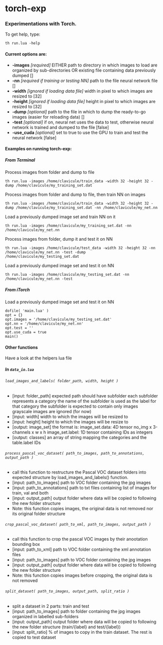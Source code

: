# torch-exp

### Experimentations with Torch.
To get help, type:
```
th run.lua -help
```

#### Current options are:
* **-images**     *[required]* EITHER path to directory in which images to load are organized by sub-directories OR existing file containing data previously dumped []
* **-nn**         *[required if training or testing NN]* path to the file neural network file []
* **-width**      *[ignored if loading data file]* width in pixel to which images are resized to [32]
* **-height**     *[ignored if loading data file]* height in pixel to which images are resized to [32]
* **-dump**       *[optional]* path to the file in which to dump the ready-to-go images (easier for reloading data) []
* **-test**       *[optional]* if on, neural net uses the data to test, otherwise neural network is trained and dumped to the <nn> file [false]
* **-use_cuda**   *[optional]* set to true to use the GPU to train and test the neural network [false]


#### Examples on running torch-exp:
##### From Terminal
Process images from folder and dump to file
```
th run.lua -images /home/clavicule/train_data -width 32 -height 32 -dump /home/clavicule/my_training_set.dat
```

Process images from folder and dump to file, then train NN on images
```
th run.lua -images /home/clavicule/train_data -width 32 -height 32 -dump /home/clavicule/my_training_set.dat -nn /home/clavicule/my_net.nn
```

Load a previously dumped image set and train NN on it
```
th run.lua -images /home/clavicule/my_training_set.dat -nn /home/clavicule/my_net.nn
```

Process images from folder, dump it and test it on NN
```
th run.lua -images /home/clavicule/test_data -width 32 -height 32 -nn /home/clavicule/my_net.nn -test -dump /home/clavicule/my_testing_set.dat
```

Load a previously dumped image set and test it on NN
```
th run.lua -images /home/clavicule/my_testing_set.dat -nn /home/clavicule/my_net.nn -test
```

##### From iTorch
Load a previously dumped image set and test it on NN
```
dofile( 'main.lua' )
opt = {}
opt.images = '/home/clavicule/my_testing_set.dat'
opt.nn = '/home/clavicule/my_net.nn'
opt.test = ''
opt.use_cuda = true
main()
```

#### Other functions
Have a look at the helpers lua file
##### In `data_io.lua`

###### `load_images_and_labels( folder_path, width, height )`
* [input: folder_path] expected path should have subfolder
    each subfolder represents a category
    the name of the subfolder is used as the label for that category
    the subfolder is expected to contain only images
    grayscale images are ignored (for now)
* [input: width] width to which the images will be resized to
* [input: height] height to which the images will be resize to
* [output: image_set] the format is:
    image_set.data: 4D tensor no_img x 3-channels x w x h
    image_set.label: 1D tensor containing IDs as integers
* [output: classes] an array of string mapping the categories and the table.label IDs

###### `process_pascal_voc_dataset( path_to_images, path_to_annotations, output_path )`
* call this function to restructure the Pascal VOC dataset folders into
  expected structure by load_images_and_labels() function.
* [input: path_to_images] path to VOC folder containing the jpg images
* [input: path_to_annotations] path to txt files containing list of images for train, val and both
* [input: output_path] output folder where data will be copied to following the new folder structure
* Note: this function copies images, the original data is not removed nor its original folder structure

###### `crop_pascal_voc_dataset( path_to_xml, path_to_images, output_path )`
* call this function to crop the pascal VOC images by their anootation bounding box
* [input: path_to_xml] path to VOC folder containing the xml annotation files
* [input: path_to_images] path to VOC folder containing the jpg images
* [input: output_path] output folder where data will be copied to following the new folder structure
* Note: this function copies images before cropping, the original data is not removed

###### `split_dataset( path_to_images, output_path, split_ratio )`
* split a dataset in 2 parts: train and test
* [input: path_to_images] path to folder containing the jpg images organized in labelled sub-folders
* [input: output_path] output folder where data will be copied to following the new folder structure (train/{label} and test/{label})
* [input: split_ratio] % of images to copy in the train dataset. The rest is copied to test dataset
